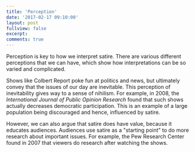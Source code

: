 ```yaml
---
title: 'Perception'
date: '2017-02-17 09:10:00'
layout: post
fullview: false 
excerpt: 
comments: true 
---
```


Perception is key to how we interpret satire. There are various different perceptions that we can have, which show how interpretations can be so varied and complicated.

Shows like Colbert Report poke fun at politics and news, but ultimately convey that the issues of our day are inevitable. This perception of inevitability gives way to a sense of nihilism. For example, in 2008, the *International Journal of Public Opinion Research* found that such shows actually decreases democratic participation. This is an example of a large population being discouraged and hence, influenced by satire. 

However, we can also argue that satire does have value, because it educates audiences. Audiences use satire as a "starting point" to do more research about important issues. For example, the Pew Research Center found in 2007 that viewers do research after watching the shows. 